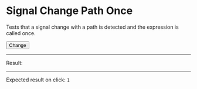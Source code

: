 # Signal Change Path Once

Tests that a signal change with a path is detected and the expression is called once.

<div data-signals="{foo: {bar: 0}, result: 0}" data-on-signal-change-foo="$result++">
  <button id="clickable" data-on-click="$foo.bar = 1" class="btn">Change</button>
  <hr />
  Result:
  <code id="result" data-text="$result"></code>
  <hr />
  Expected result on click: <code>1</code>
</div>